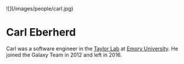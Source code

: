 <div class='right'>![](/images/people/carl.jpg)</div>

# Carl Eberherd

Carl was a software engineer in the [Taylor Lab](http://bx.mathcs.emory.edu/) at [Emory University](http://emory.edu/). He joined the Galaxy Team in 2012 and left in 2016.
